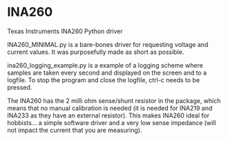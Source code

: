 # INA260
Texas Instruments INA260 Python driver

INA260_MINIMAL.py is a bare-bones driver for requesting voltage and current values. It was purposefully made as short as possible.

ina260_logging_example.py is a example of a logging scheme where samples are taken every second and displayed on the screen and to a logfile. To stop the program and close the logfile, ctrl-c needs to be pressed.

The INA260 has the 2 milli ohm sense/shunt resistor in the package, which means that no manual calibration is needed (it is needed for INA219 and INA233 as they have an external resistor). This makes INA260 ideal for hobbists... a simple software driver and a very low sense impedance (will not impact the current that you are measuring).
